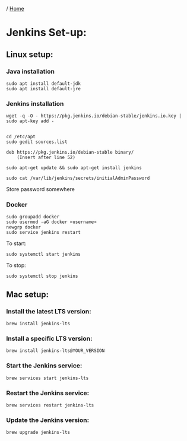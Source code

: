/ [Home](index.md)

# Jenkins Set-up:

## Linux setup:

### Java installation
```
sudo apt install default-jdk
sudo apt install default-jre
```

### Jenkins installation
```
wget -q -O - https://pkg.jenkins.io/debian-stable/jenkins.io.key | sudo apt-key add -


cd /etc/apt
sudo gedit sources.list    

deb https://pkg.jenkins.io/debian-stable binary/ 
    (Insert after line 52)

sudo apt-get update && sudo apt-get install jenkins    

sudo cat /var/lib/jenkins/secrets/initialAdminPassword

```

Store password somewhere

### Docker
```
sudo groupadd docker 
sudo usermod -aG docker <username>
newgrp docker
sudo service jenkins restart 
```

To start:
```
sudo systemctl start jenkins
```

To stop:
```
sudo systemctl stop jenkins 
```



## Mac setup:

### Install the latest LTS version:
```
brew install jenkins-lts
```

### Install a specific LTS version: 
```
brew install jenkins-lts@YOUR_VERSION
```

### Start the Jenkins service: 
```
brew services start jenkins-lts
```

### Restart the Jenkins service: 
```
brew services restart jenkins-lts
```

### Update the Jenkins version: 
```
brew upgrade jenkins-lts
```